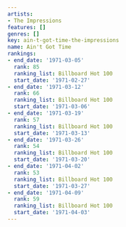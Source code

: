 ```yaml
---
artists:
- The Impressions
features: []
genres: []
key: ain-t-got-time-the-impressions
name: Ain't Got Time
rankings:
- end_date: '1971-03-05'
  rank: 85
  ranking_list: Billboard Hot 100
  start_date: '1971-02-27'
- end_date: '1971-03-12'
  rank: 66
  ranking_list: Billboard Hot 100
  start_date: '1971-03-06'
- end_date: '1971-03-19'
  rank: 57
  ranking_list: Billboard Hot 100
  start_date: '1971-03-13'
- end_date: '1971-03-26'
  rank: 54
  ranking_list: Billboard Hot 100
  start_date: '1971-03-20'
- end_date: '1971-04-02'
  rank: 53
  ranking_list: Billboard Hot 100
  start_date: '1971-03-27'
- end_date: '1971-04-09'
  rank: 59
  ranking_list: Billboard Hot 100
  start_date: '1971-04-03'
---
```


